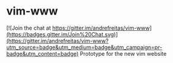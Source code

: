 # vim-www

[![Join the chat at https://gitter.im/andrefreitas/vim-www](https://badges.gitter.im/Join%20Chat.svg)](https://gitter.im/andrefreitas/vim-www?utm_source=badge&utm_medium=badge&utm_campaign=pr-badge&utm_content=badge)
Prototype for the new vim website

